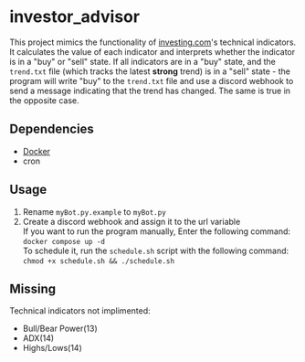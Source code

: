 # investor_advisor
This project mimics the functionality of [investing.com](investing.com)'s technical indicators. It calculates the value of each indicator and interprets whether the indicator is in a "buy" or "sell" state. If all indicators are in a "buy" state, and the `trend.txt` file (which tracks the latest **strong** trend) is in a "sell" state - the program will write "buy" to the `trend.txt` file and use a discord webhook to send a message indicating that the trend has changed. The same is true in the opposite case.
## Dependencies
* [Docker](https://docs.docker.com/engine/install/)
* cron
## Usage
1. Rename `myBot.py.example` to `myBot.py`
2. Create a discord webhook and assign it to the url variable\
If you want to run the program manually, Enter the following command:\
`docker compose up -d`\
To schedule it, run the `schedule.sh` script with the following command:\
`chmod +x schedule.sh && ./schedule.sh`
## Missing
Technical indicators not implimented:
* Bull/Bear Power(13)
* ADX(14)
* Highs/Lows(14)
